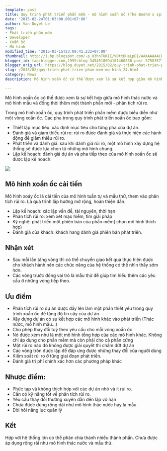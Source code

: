 ```yaml
---
template: post
title: Quy trình phát triển phần mềm - mô hình xoắn ốc (The Boehm's spiral model)
date: '2015-02-24T01:03:00.001+07:00'
author: Van-Duyet Le
tags:
- Phát triển phần mềm
- Developer
- Xoắn ốc
- Mô hình
modified_time: '2015-03-15T23:09:41.232+07:00'
thumbnail: http://1.bp.blogspot.com/-p_03hnTUKIE/VOttDHeLpDI/AAAAAAAACKU/8Y1yU-4I8Eg/s1600/33349.png
blogger_id: tag:blogger.com,1999:blog-3454518094181460838.post-3758357170820930874
blogger_orig_url: https://blog.duyet.net/2015/02/quy-trinh-phat-trien-phan-mem-mo-hinh_24.html
slug: /2015/02/quy-trinh-phat-trien-phan-mem-mo-hinh_24.html
category: News
description: Mô hình xoắn ốc có thể được xem là sự kết hợp giữa mô hình thác nước và mô hình mẫu và đồng thời thêm một thành phần mới - phân tích rủi ro.

---
```


Mô hình xoắn ốc có thể được xem là sự kết hợp giữa mô hình thác nước và mô hình mẫu và đồng thời thêm một thành phần mới - phân tích rủi ro.

Trong mô hình xoắn ốc, quy trình phát triển phần mềm được biểu diễn như một vòng xoắn ốc. Các pha trong quy trình phát triển xoắn ốc bao gồm:

- Thiết lập mục tiêu: xác định mục tiêu cho từng pha của dự án.
- Đánh giá và giảm thiểu rủi ro: rủi ro được đánh giá và thực hiện các hành động để giảm thiểu rủi ro.
- Phát triển và đánh giá: sau khi đánh giá rủi ro, một mô hình xây dựng hệ thống sẽ được lựa chọn từ những mô hình chung.
- Lập kế hoạch: đánh giá dự án và pha tiếp theo của mô hình xoắn ốc sẽ được lập kế hoạch.

![](http://1.bp.blogspot.com/-p_03hnTUKIE/VOttDHeLpDI/AAAAAAAACKU/8Y1yU-4I8Eg/s1600/33349.png)

## Mô hình xoắn ốc cải tiến  ##
Mô hình xoáy ốc là cải tiến của mô hình tuần tự và mẫu thử, them vào phân tích rủi ro. Là quá trình lặp hướng mở rộng, hoàn thiện dần.

- Lập kế hoạch: xác lập vấn đề, tài nguyên, thời hạn
- Phân tích rủi ro: xem xét mạo hiểm, tìm giải pháp
- Kỹ nghệ: phát triển một phiên bản của phần mềm( chọn mô hình thích hợp)
- Đánh giá của khách: khách hang đánh giá phiên bản phát triển.

## Nhận xét  ##

- Sau mỗi lần tăng vòng thì có thể chuyển giao kết quả thực hiện được cho khách hành nên các chức năng của hệ thống có thể nhìn thấy sớm hơn.
- Các vòng trước đóng vai trò là mẫu thử để giúp tìm hiểu thêm các yêu cầu ở những vòng tiếp theo.

## Ưu điểm ##

- Phân tích rủi ro dự án được đầy lên làm một phần thiết yếu trong quy trình xoắn ốc để tăng độ tin cậy của dự án
- Xây dựng dự án có sự kết hợp các mô hình khác vào phát triển (Thác nứơc, mô hình mẫu…)
- Cho phép thay đổi tuỳ theo yêu cầu cho mỗi vòng xoắn ốc
- Nó được xem như là một mô hình tổng hợp của các mô hình khác. Không chỉ áp dụng cho phần mềm mà còn phải cho cả phần cứng
- Một rủi ro nào đó không được giải quyết thì chấm dứt dự án
- Các vòng tròn được lặp để đáp ưng được những thay đổi của người dùng
- Kiểm soát rủi ro ở từng giai đoạn phát triển.
- Đánh giá tri phí chính xác hơn các phương pháp khác

## Nhược điểm: ##

- Phức tạp và không thích hợp với các dự án nhỏ và ít rủi ro.
- Cần có kỹ năng tốt về phân tích rủi ro.
- Yêu cầu thay đổi thường xuyên dẫn đến lặp vô hạn
- Chưa được dùng rộng dãi như mô hình thác nước hay là mẫu.
- Đòi hỏi năng lực quản lý

## Kết ##
Hợp với hệ thống lớn có thể phân chia thành nhiều thành phần. Chưa được áp dụng rộng rãi như mô hình thác nước và mẫu thử.
